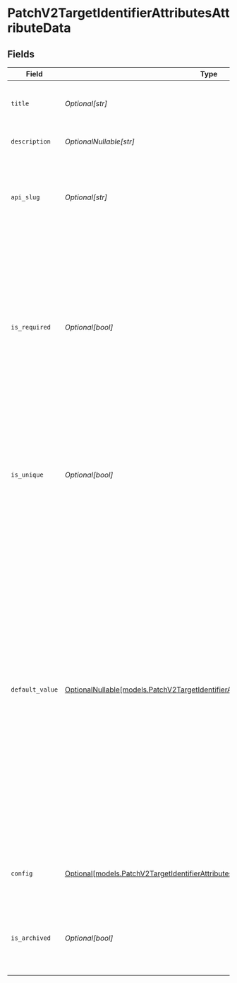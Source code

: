 # PatchV2TargetIdentifierAttributesAttributeData


## Fields

| Field                                                                                                                                                                                                                                                                                                                                                                                                                                 | Type                                                                                                                                                                                                                                                                                                                                                                                                                                  | Required                                                                                                                                                                                                                                                                                                                                                                                                                              | Description                                                                                                                                                                                                                                                                                                                                                                                                                           | Example                                                                                                                                                                                                                                                                                                                                                                                                                               |
| ------------------------------------------------------------------------------------------------------------------------------------------------------------------------------------------------------------------------------------------------------------------------------------------------------------------------------------------------------------------------------------------------------------------------------------- | ------------------------------------------------------------------------------------------------------------------------------------------------------------------------------------------------------------------------------------------------------------------------------------------------------------------------------------------------------------------------------------------------------------------------------------- | ------------------------------------------------------------------------------------------------------------------------------------------------------------------------------------------------------------------------------------------------------------------------------------------------------------------------------------------------------------------------------------------------------------------------------------- | ------------------------------------------------------------------------------------------------------------------------------------------------------------------------------------------------------------------------------------------------------------------------------------------------------------------------------------------------------------------------------------------------------------------------------------- | ------------------------------------------------------------------------------------------------------------------------------------------------------------------------------------------------------------------------------------------------------------------------------------------------------------------------------------------------------------------------------------------------------------------------------------- |
| `title`                                                                                                                                                                                                                                                                                                                                                                                                                               | *Optional[str]*                                                                                                                                                                                                                                                                                                                                                                                                                       | :heavy_minus_sign:                                                                                                                                                                                                                                                                                                                                                                                                                    | The name of the attribute. The title will be visible across Attio's UI.                                                                                                                                                                                                                                                                                                                                                               | Your Attribute                                                                                                                                                                                                                                                                                                                                                                                                                        |
| `description`                                                                                                                                                                                                                                                                                                                                                                                                                         | *OptionalNullable[str]*                                                                                                                                                                                                                                                                                                                                                                                                               | :heavy_minus_sign:                                                                                                                                                                                                                                                                                                                                                                                                                    | A text description for the attribute.                                                                                                                                                                                                                                                                                                                                                                                                 | Lorem ipsum                                                                                                                                                                                                                                                                                                                                                                                                                           |
| `api_slug`                                                                                                                                                                                                                                                                                                                                                                                                                            | *Optional[str]*                                                                                                                                                                                                                                                                                                                                                                                                                       | :heavy_minus_sign:                                                                                                                                                                                                                                                                                                                                                                                                                    | A unique, human-readable slug to access the attribute through URLs and API calls. Formatted in snake case.                                                                                                                                                                                                                                                                                                                            | my-attribute                                                                                                                                                                                                                                                                                                                                                                                                                          |
| `is_required`                                                                                                                                                                                                                                                                                                                                                                                                                         | *Optional[bool]*                                                                                                                                                                                                                                                                                                                                                                                                                      | :heavy_minus_sign:                                                                                                                                                                                                                                                                                                                                                                                                                    | When `is_required` is `true`, new records/entries must have a value for this attribute. If `false`, values may be `null`. This value does not affect existing data and you do not need to backfill `null` values if changing `is_required` from `false` to `true`.                                                                                                                                                                    | true                                                                                                                                                                                                                                                                                                                                                                                                                                  |
| `is_unique`                                                                                                                                                                                                                                                                                                                                                                                                                           | *Optional[bool]*                                                                                                                                                                                                                                                                                                                                                                                                                      | :heavy_minus_sign:                                                                                                                                                                                                                                                                                                                                                                                                                    | Whether or not new values for this attribute must be unique. Uniqueness restrictions are only applied to new data and do not apply retroactively to previously created data.                                                                                                                                                                                                                                                          | true                                                                                                                                                                                                                                                                                                                                                                                                                                  |
| `default_value`                                                                                                                                                                                                                                                                                                                                                                                                                       | [OptionalNullable[models.PatchV2TargetIdentifierAttributesAttributeDefaultValueUnion]](../models/patchv2targetidentifierattributesattributedefaultvalueunion.md)                                                                                                                                                                                                                                                                      | :heavy_minus_sign:                                                                                                                                                                                                                                                                                                                                                                                                                    | The default value for this attribute. Static values are used to directly populate values using their contents. Dynamic values are used to lookup data at the point of creation. For example, you could use a dynamic value to insert a value for the currently logged in user. Which default values are available is dependent on the type of the attribute. Default values are not currently supported on people or company objects. | {<br/>"type": "static",<br/>"template": [<br/>{<br/>"value": 5<br/>}<br/>]<br/>}                                                                                                                                                                                                                                                                                                                                                      |
| `config`                                                                                                                                                                                                                                                                                                                                                                                                                              | [Optional[models.PatchV2TargetIdentifierAttributesAttributeConfig]](../models/patchv2targetidentifierattributesattributeconfig.md)                                                                                                                                                                                                                                                                                                    | :heavy_minus_sign:                                                                                                                                                                                                                                                                                                                                                                                                                    | Additional, type-dependent configuration for the attribute.                                                                                                                                                                                                                                                                                                                                                                           |                                                                                                                                                                                                                                                                                                                                                                                                                                       |
| `is_archived`                                                                                                                                                                                                                                                                                                                                                                                                                         | *Optional[bool]*                                                                                                                                                                                                                                                                                                                                                                                                                      | :heavy_minus_sign:                                                                                                                                                                                                                                                                                                                                                                                                                    | Whether the attribute has been archived or not. See our [archiving guide](/docs/archiving-vs-deleting) for more information on archiving.                                                                                                                                                                                                                                                                                             | false                                                                                                                                                                                                                                                                                                                                                                                                                                 |